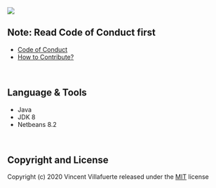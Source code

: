 <img src="https://user-images.githubusercontent.com/73097560/106373049-c2e34400-63b0-11eb-8a14-9f90f4704c9b.png">

## Note: Read Code of Conduct first
- <a href="https://github.com/vinzvinci/Guess-the-Pokemon/blob/master/CODE_OF_CONDUCT.md">Code of Conduct</a>
- <a href="https://github.com/vinzvinci/Guess-the-Pokemon/blob/master/CONTRIBUTING.md">How to Contribute?</a>

<br />

## Language & Tools
- Java <br />
- JDK 8 <br />
- Netbeans 8.2

<br/>

## Copyright and License
Copyright (c) 2020 Vincent Villafuerte released under the <a href="https://github.com/vinzvinci/Guess-the-Pokemon/blob/master/LICENSE">MIT</a> license

